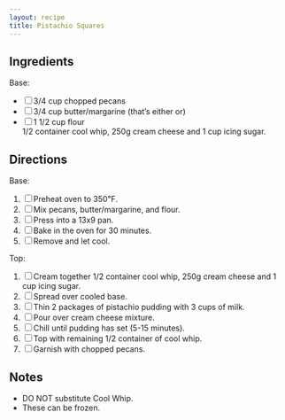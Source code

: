 ```yaml
---
layout: recipe
title: Pistachio Squares
---
```


<section class="ingredients">
    <h2>Ingredients</h2>
    Base:
    <ul class="ingredient-list">
        <li><label><input type="checkbox">3/4 cup chopped pecans</label></li>
        <li><label><input type="checkbox">3/4 cup butter/margarine (that’s either or)</label></li>
        <li><label><input type="checkbox">1 1/2 cup flour</label></li>
        1/2 container cool whip, 250g cream cheese and 1 cup icing sugar.
    </ul>
</section>

<section class="directions">
    <h2>Directions</h2>
    Base:
    <ol class="direction-list">
        <li><label><input type="checkbox">Preheat oven to 350℉.</label></li>
        <li><label><input type="checkbox">Mix pecans, butter/margarine, and flour.</label></li>
        <li><label><input type="checkbox">Press into a 13x9 pan.</label></li>
        <li><label><input type="checkbox">Bake in the oven for 30 minutes.</label></li>
        <li><label><input type="checkbox">Remove and let cool.</label></li>
    </ol>
    Top:
    <ol class="direction-list">
        <li><label><input type="checkbox">Cream together 1/2 container cool whip, 250g cream cheese and 1 cup icing sugar. </label></li>
        <li><label><input type="checkbox">Spread over cooled base.</label></li>
        <li><label><input type="checkbox">Thin 2 packages of pistachio pudding with 3 cups of milk.</label></li>
        <li><label><input type="checkbox">Pour over cream cheese mixture.</label></li>
        <li><label><input type="checkbox">Chill until pudding has set (5-15 minutes).</label></li>
        <li><label><input type="checkbox">Top with remaining 1/2 container of cool whip.</label></li>
        <li><label><input type="checkbox">Garnish with chopped pecans.</label></li>
    </ol>
</section>

<section class="notes">
    <h2>Notes</h2>
    <ul class="notes-list">
        <li>DO NOT substitute Cool Whip.</li>
        <li>These can be frozen.</li>
    </ul>
</section>

